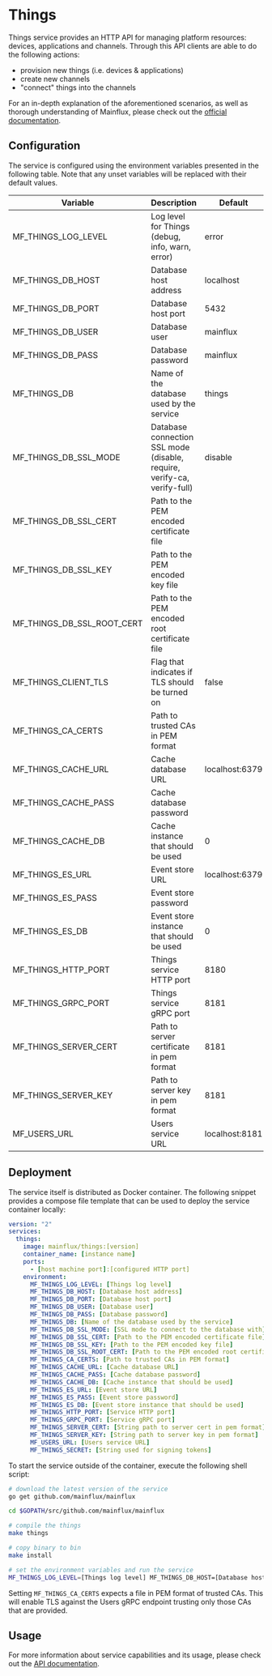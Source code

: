 # Things

Things service provides an HTTP API for managing platform resources: devices,
applications and channels. Through this API clients are able to do the following
actions:

- provision new things (i.e. devices & applications)
- create new channels
- "connect" things into the channels

For an in-depth explanation of the aforementioned scenarios, as well as thorough
understanding of Mainflux, please check out the [official documentation][doc].

## Configuration

The service is configured using the environment variables presented in the
following table. Note that any unset variables will be replaced with their
default values.

| Variable                   | Description                                                            | Default        |
|----------------------------|------------------------------------------------------------------------|----------------|
| MF_THINGS_LOG_LEVEL        | Log level for Things (debug, info, warn, error)                        | error          |
| MF_THINGS_DB_HOST          | Database host address                                                  | localhost      |
| MF_THINGS_DB_PORT          | Database host port                                                     | 5432           |
| MF_THINGS_DB_USER          | Database user                                                          | mainflux       |
| MF_THINGS_DB_PASS          | Database password                                                      | mainflux       |
| MF_THINGS_DB               | Name of the database used by the service                               | things         |
| MF_THINGS_DB_SSL_MODE      | Database connection SSL mode (disable, require, verify-ca, verify-full)| disable        |
| MF_THINGS_DB_SSL_CERT      | Path to the PEM encoded certificate file                               |                |
| MF_THINGS_DB_SSL_KEY       | Path to the PEM encoded key file                                       |                |
| MF_THINGS_DB_SSL_ROOT_CERT | Path to the PEM encoded root certificate file                          |                |
| MF_THINGS_CLIENT_TLS       | Flag that indicates if TLS should be turned on                         | false          |
| MF_THINGS_CA_CERTS         | Path to trusted CAs in PEM format                                      |                |
| MF_THINGS_CACHE_URL        | Cache database URL                                                     | localhost:6379 |
| MF_THINGS_CACHE_PASS       | Cache database password                                                |                |
| MF_THINGS_CACHE_DB         | Cache instance that should be used                                     | 0              |
| MF_THINGS_ES_URL           | Event store URL                                                        | localhost:6379 |
| MF_THINGS_ES_PASS          | Event store password                                                   |                |
| MF_THINGS_ES_DB            | Event store instance that should be used                               | 0              |
| MF_THINGS_HTTP_PORT        | Things service HTTP port                                               | 8180           |
| MF_THINGS_GRPC_PORT        | Things service gRPC port                                               | 8181           |
| MF_THINGS_SERVER_CERT      | Path to server certificate in pem format                               | 8181           |
| MF_THINGS_SERVER_KEY       | Path to server key in pem format                                       | 8181           |
| MF_USERS_URL               | Users service URL                                                      | localhost:8181 |

## Deployment

The service itself is distributed as Docker container. The following snippet
provides a compose file template that can be used to deploy the service container
locally:

```yaml
version: "2"
services:
  things:
    image: mainflux/things:[version]
    container_name: [instance name]
    ports:
      - [host machine port]:[configured HTTP port]
    environment:
      MF_THINGS_LOG_LEVEL: [Things log level]
      MF_THINGS_DB_HOST: [Database host address]
      MF_THINGS_DB_PORT: [Database host port]
      MF_THINGS_DB_USER: [Database user]
      MF_THINGS_DB_PASS: [Database password]
      MF_THINGS_DB: [Name of the database used by the service]
      MF_THINGS_DB_SSL_MODE: [SSL mode to connect to the database with]
      MF_THINGS_DB_SSL_CERT: [Path to the PEM encoded certificate file]
      MF_THINGS_DB_SSL_KEY: [Path to the PEM encoded key file]
      MF_THINGS_DB_SSL_ROOT_CERT: [Path to the PEM encoded root certificate file]
      MF_THINGS_CA_CERTS: [Path to trusted CAs in PEM format]
      MF_THINGS_CACHE_URL: [Cache database URL]
      MF_THINGS_CACHE_PASS: [Cache database password]
      MF_THINGS_CACHE_DB: [Cache instance that should be used]
      MF_THINGS_ES_URL: [Event store URL]
      MF_THINGS_ES_PASS: [Event store password]
      MF_THINGS_ES_DB: [Event store instance that should be used]
      MF_THINGS_HTTP_PORT: [Service HTTP port]
      MF_THINGS_GRPC_PORT: [Service gRPC port]
      MF_THINGS_SERVER_CERT: [String path to server cert in pem format]
      MF_THINGS_SERVER_KEY: [String path to server key in pem format]
      MF_USERS_URL: [Users service URL]
      MF_THINGS_SECRET: [String used for signing tokens]
```

To start the service outside of the container, execute the following shell script:

```bash
# download the latest version of the service
go get github.com/mainflux/mainflux

cd $GOPATH/src/github.com/mainflux/mainflux

# compile the things
make things

# copy binary to bin
make install

# set the environment variables and run the service
MF_THINGS_LOG_LEVEL=[Things log level] MF_THINGS_DB_HOST=[Database host address] MF_THINGS_DB_PORT=[Database host port] MF_THINGS_DB_USER=[Database user] MF_THINGS_DB_PASS=[Database password] MF_THINGS_DB=[Name of the database used by the service] MF_THINGS_DB_SSL_MODE=[SSL mode to connect to the database with] MF_THINGS_DB_SSL_CERT=[Path to the PEM encoded certificate file] MF_THINGS_DB_SSL_KEY=[Path to the PEM encoded key file] MF_THINGS_DB_SSL_ROOT_CERT=[Path to the PEM encoded root certificate file] MF_HTTP_ADAPTER_CA_CERTS=[Path to trusted CAs in PEM format] MF_THINGS_CACHE_URL=[Cache database URL] MF_THINGS_CACHE_PASS=[Cache database password] MF_THINGS_CACHE_DB=[Cache instance that should be used] MF_THINGS_ES_URL=[Event store URL] MF_THINGS_ES_PASS=[Event store password] MF_THINGS_ES_DB=[Event store instance that should be used] MF_THINGS_HTTP_PORT=[Service HTTP port] MF_THINGS_GRPC_PORT=[Service gRPC port] MF_USERS_URL=[Users service URL] MF_THINGS_SERVER_CERT=[Path to server certificate] MF_THINGS_SERVER_KEY=[Path to server key] $GOBIN/mainflux-things
```

Setting `MF_THINGS_CA_CERTS` expects a file in PEM format of trusted CAs. This will enable TLS against the Users gRPC endpoint trusting only those CAs that are provided.

## Usage

For more information about service capabilities and its usage, please check out
the [API documentation](swagger.yaml).

[doc]: http://mainflux.readthedocs.io
